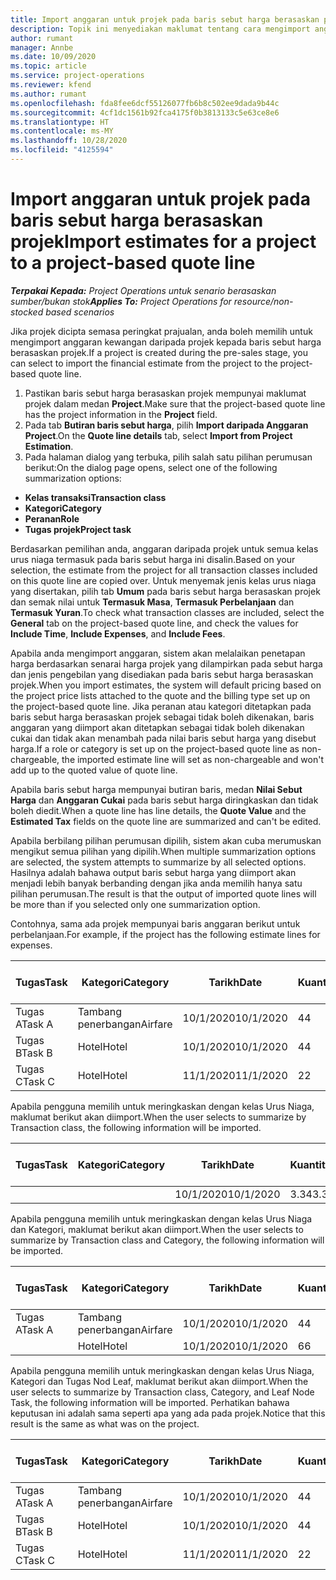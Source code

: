```yaml
---
title: Import anggaran untuk projek pada baris sebut harga berasaskan projek
description: Topik ini menyediakan maklumat tentang cara mengimport anggaran daripada projek kepada baris sebut harga.
author: rumant
manager: Annbe
ms.date: 10/09/2020
ms.topic: article
ms.service: project-operations
ms.reviewer: kfend
ms.author: rumant
ms.openlocfilehash: fda8fee6dcf55126077fb6b8c502ee9dada9b44c
ms.sourcegitcommit: 4cf1dc1561b92fca4175f0b3813133c5e63ce8e6
ms.translationtype: HT
ms.contentlocale: ms-MY
ms.lasthandoff: 10/28/2020
ms.locfileid: "4125594"
---
```

# <a name="import-estimates-for-a-project-to-a-project-based-quote-line"></a><span data-ttu-id="81b43-103">Import anggaran untuk projek pada baris sebut harga berasaskan projek</span><span class="sxs-lookup"><span data-stu-id="81b43-103">Import estimates for a project to a project-based quote line</span></span>

<span data-ttu-id="81b43-104">_**Terpakai Kepada:** Project Operations untuk senario berasaskan sumber/bukan stok_</span><span class="sxs-lookup"><span data-stu-id="81b43-104">_**Applies To:** Project Operations for resource/non-stocked based scenarios_</span></span>


<span data-ttu-id="81b43-105">Jika projek dicipta semasa peringkat prajualan, anda boleh memilih untuk mengimport anggaran kewangan daripada projek kepada baris sebut harga berasaskan projek.</span><span class="sxs-lookup"><span data-stu-id="81b43-105">If a project is created during the pre-sales stage, you can select to import the financial estimate from the project to the project-based quote line.</span></span>

1. <span data-ttu-id="81b43-106">Pastikan baris sebut harga berasaskan projek mempunyai maklumat projek dalam medan **Project**.</span><span class="sxs-lookup"><span data-stu-id="81b43-106">Make sure that the project-based quote line has the project information in the **Project** field.</span></span>
2. <span data-ttu-id="81b43-107">Pada tab **Butiran baris sebut harga**, pilih **Import daripada Anggaran Project**.</span><span class="sxs-lookup"><span data-stu-id="81b43-107">On the **Quote line details** tab, select **Import from Project Estimation**.</span></span>
3. <span data-ttu-id="81b43-108">Pada halaman dialog yang terbuka, pilih salah satu pilihan perumusan berikut:</span><span class="sxs-lookup"><span data-stu-id="81b43-108">On the dialog page opens, select one of the following summarization options:</span></span>

  - <span data-ttu-id="81b43-109">**Kelas transaksi**</span><span class="sxs-lookup"><span data-stu-id="81b43-109">**Transaction class**</span></span>
  - <span data-ttu-id="81b43-110">**Kategori**</span><span class="sxs-lookup"><span data-stu-id="81b43-110">**Category**</span></span>
  - <span data-ttu-id="81b43-111">**Peranan**</span><span class="sxs-lookup"><span data-stu-id="81b43-111">**Role**</span></span> 
  - <span data-ttu-id="81b43-112">**Tugas projek**</span><span class="sxs-lookup"><span data-stu-id="81b43-112">**Project task**</span></span>

<span data-ttu-id="81b43-113">Berdasarkan pemilihan anda, anggaran daripada projek untuk semua kelas urus niaga termasuk pada baris sebut harga ini disalin.</span><span class="sxs-lookup"><span data-stu-id="81b43-113">Based on your selection, the estimate from the project for all transaction classes included on this quote line are copied over.</span></span> <span data-ttu-id="81b43-114">Untuk menyemak jenis kelas urus niaga yang disertakan, pilih tab **Umum** pada baris sebut harga berasaskan projek dan semak nilai untuk **Termasuk Masa**, **Termasuk Perbelanjaan** dan **Termasuk Yuran**.</span><span class="sxs-lookup"><span data-stu-id="81b43-114">To check what transaction classes are included, select the **General** tab on the project-based quote line, and check the values for **Include Time**, **Include Expenses**, and **Include Fees**.</span></span>

<span data-ttu-id="81b43-115">Apabila anda mengimport anggaran, sistem akan melalaikan penetapan harga berdasarkan senarai harga projek yang dilampirkan pada sebut harga dan jenis pengebilan yang disediakan pada baris sebut harga berasaskan projek.</span><span class="sxs-lookup"><span data-stu-id="81b43-115">When you import estimates, the system will default pricing based on the project price lists attached to the quote and the billing type set up on the project-based quote line.</span></span> <span data-ttu-id="81b43-116">Jika peranan atau kategori ditetapkan pada baris sebut harga berasaskan projek sebagai tidak boleh dikenakan, baris anggaran yang diimport akan ditetapkan sebagai tidak boleh dikenakan cukai dan tidak akan menambah pada nilai baris sebut harga yang disebut harga.</span><span class="sxs-lookup"><span data-stu-id="81b43-116">If a role or category is set up on the project-based quote line as non-chargeable, the imported estimate line will set as non-chargeable and won't add up to the quoted value of quote line.</span></span>

<span data-ttu-id="81b43-117">Apabila baris sebut harga mempunyai butiran baris, medan **Nilai Sebut Harga** dan **Anggaran Cukai** pada baris sebut harga diringkaskan dan tidak boleh diedit.</span><span class="sxs-lookup"><span data-stu-id="81b43-117">When a quote line has line details, the **Quote Value** and the **Estimated Tax** fields on the quote line are summarized and can't be edited.</span></span>

<span data-ttu-id="81b43-118">Apabila berbilang pilihan perumusan dipilih, sistem akan cuba merumuskan mengikut semua pilihan yang dipilih.</span><span class="sxs-lookup"><span data-stu-id="81b43-118">When multiple summarization options are selected, the system attempts to summarize by all selected options.</span></span> <span data-ttu-id="81b43-119">Hasilnya adalah bahawa output baris sebut harga yang diimport akan menjadi lebih banyak berbanding dengan jika anda memilih hanya satu pilihan perumusan.</span><span class="sxs-lookup"><span data-stu-id="81b43-119">The result is that the output of imported quote lines will be more than if you selected only one summarization option.</span></span>

<span data-ttu-id="81b43-120">Contohnya, sama ada projek mempunyai baris anggaran berikut untuk perbelanjaan.</span><span class="sxs-lookup"><span data-stu-id="81b43-120">For example, if the project has the following estimate lines for expenses.</span></span>

| <span data-ttu-id="81b43-121">Tugas</span><span class="sxs-lookup"><span data-stu-id="81b43-121">Task</span></span> | <span data-ttu-id="81b43-122">Kategori</span><span class="sxs-lookup"><span data-stu-id="81b43-122">Category</span></span> | <span data-ttu-id="81b43-123">Tarikh</span><span class="sxs-lookup"><span data-stu-id="81b43-123">Date</span></span> | <span data-ttu-id="81b43-124">Kuantiti</span><span class="sxs-lookup"><span data-stu-id="81b43-124">Quantity</span></span> | <span data-ttu-id="81b43-125">Harga unit</span><span class="sxs-lookup"><span data-stu-id="81b43-125">Unit price</span></span> | <span data-ttu-id="81b43-126">Amaun</span><span class="sxs-lookup"><span data-stu-id="81b43-126">Amount</span></span> |
| --- | --- | --- | --- | --- | --- |
| <span data-ttu-id="81b43-127">Tugas A</span><span class="sxs-lookup"><span data-stu-id="81b43-127">Task A</span></span> | <span data-ttu-id="81b43-128">Tambang penerbangan</span><span class="sxs-lookup"><span data-stu-id="81b43-128">Airfare</span></span> | <span data-ttu-id="81b43-129">10/1/2020</span><span class="sxs-lookup"><span data-stu-id="81b43-129">10/1/2020</span></span> | <span data-ttu-id="81b43-130">4</span><span class="sxs-lookup"><span data-stu-id="81b43-130">4</span></span> | <span data-ttu-id="81b43-131">400</span><span class="sxs-lookup"><span data-stu-id="81b43-131">400</span></span> | <span data-ttu-id="81b43-132">1600</span><span class="sxs-lookup"><span data-stu-id="81b43-132">1600</span></span> |
| <span data-ttu-id="81b43-133">Tugas B</span><span class="sxs-lookup"><span data-stu-id="81b43-133">Task B</span></span> | <span data-ttu-id="81b43-134">Hotel</span><span class="sxs-lookup"><span data-stu-id="81b43-134">Hotel</span></span> | <span data-ttu-id="81b43-135">10/1/2020</span><span class="sxs-lookup"><span data-stu-id="81b43-135">10/1/2020</span></span> | <span data-ttu-id="81b43-136">4</span><span class="sxs-lookup"><span data-stu-id="81b43-136">4</span></span> | <span data-ttu-id="81b43-137">200</span><span class="sxs-lookup"><span data-stu-id="81b43-137">200</span></span> | <span data-ttu-id="81b43-138">800</span><span class="sxs-lookup"><span data-stu-id="81b43-138">800</span></span> |
| <span data-ttu-id="81b43-139">Tugas C</span><span class="sxs-lookup"><span data-stu-id="81b43-139">Task C</span></span> | <span data-ttu-id="81b43-140">Hotel</span><span class="sxs-lookup"><span data-stu-id="81b43-140">Hotel</span></span> | <span data-ttu-id="81b43-141">11/1/2020</span><span class="sxs-lookup"><span data-stu-id="81b43-141">11/1/2020</span></span> | <span data-ttu-id="81b43-142">2</span><span class="sxs-lookup"><span data-stu-id="81b43-142">2</span></span> | <span data-ttu-id="81b43-143">200</span><span class="sxs-lookup"><span data-stu-id="81b43-143">200</span></span> | <span data-ttu-id="81b43-144">400</span><span class="sxs-lookup"><span data-stu-id="81b43-144">400</span></span> |

<span data-ttu-id="81b43-145">Apabila pengguna memilih untuk meringkaskan dengan kelas Urus Niaga, maklumat berikut akan diimport.</span><span class="sxs-lookup"><span data-stu-id="81b43-145">When the user selects to summarize by Transaction class, the following information will be imported.</span></span>

| <span data-ttu-id="81b43-146">Tugas</span><span class="sxs-lookup"><span data-stu-id="81b43-146">Task</span></span> | <span data-ttu-id="81b43-147">Kategori</span><span class="sxs-lookup"><span data-stu-id="81b43-147">Category</span></span> | <span data-ttu-id="81b43-148">Tarikh</span><span class="sxs-lookup"><span data-stu-id="81b43-148">Date</span></span> | <span data-ttu-id="81b43-149">Kuantiti</span><span class="sxs-lookup"><span data-stu-id="81b43-149">Quantity</span></span> | <span data-ttu-id="81b43-150">Harga unit</span><span class="sxs-lookup"><span data-stu-id="81b43-150">Unit price</span></span> | <span data-ttu-id="81b43-151">Amaun</span><span class="sxs-lookup"><span data-stu-id="81b43-151">Amount</span></span> |
| --- | --- | --- | --- | --- | --- |
| | | <span data-ttu-id="81b43-152">10/1/2020</span><span class="sxs-lookup"><span data-stu-id="81b43-152">10/1/2020</span></span> | <span data-ttu-id="81b43-153">3.34</span><span class="sxs-lookup"><span data-stu-id="81b43-153">3.34</span></span> | <span data-ttu-id="81b43-154">840</span><span class="sxs-lookup"><span data-stu-id="81b43-154">840</span></span> | <span data-ttu-id="81b43-155">2800</span><span class="sxs-lookup"><span data-stu-id="81b43-155">2800</span></span> |

<span data-ttu-id="81b43-156">Apabila pengguna memilih untuk meringkaskan dengan kelas Urus Niaga dan Kategori, maklumat berikut akan diimport.</span><span class="sxs-lookup"><span data-stu-id="81b43-156">When the user selects to summarize by Transaction class and Category, the following information will be imported.</span></span>

| <span data-ttu-id="81b43-157">Tugas</span><span class="sxs-lookup"><span data-stu-id="81b43-157">Task</span></span> | <span data-ttu-id="81b43-158">Kategori</span><span class="sxs-lookup"><span data-stu-id="81b43-158">Category</span></span> | <span data-ttu-id="81b43-159">Tarikh</span><span class="sxs-lookup"><span data-stu-id="81b43-159">Date</span></span> | <span data-ttu-id="81b43-160">Kuantiti</span><span class="sxs-lookup"><span data-stu-id="81b43-160">Quantity</span></span> | <span data-ttu-id="81b43-161">Harga unit</span><span class="sxs-lookup"><span data-stu-id="81b43-161">Unit price</span></span> | <span data-ttu-id="81b43-162">Amaun</span><span class="sxs-lookup"><span data-stu-id="81b43-162">Amount</span></span> |
| --- | --- | --- | --- | --- | --- |
| <span data-ttu-id="81b43-163">Tugas A</span><span class="sxs-lookup"><span data-stu-id="81b43-163">Task A</span></span> | <span data-ttu-id="81b43-164">Tambang penerbangan</span><span class="sxs-lookup"><span data-stu-id="81b43-164">Airfare</span></span> | <span data-ttu-id="81b43-165">10/1/2020</span><span class="sxs-lookup"><span data-stu-id="81b43-165">10/1/2020</span></span> | <span data-ttu-id="81b43-166">4</span><span class="sxs-lookup"><span data-stu-id="81b43-166">4</span></span> | <span data-ttu-id="81b43-167">400</span><span class="sxs-lookup"><span data-stu-id="81b43-167">400</span></span> | <span data-ttu-id="81b43-168">1600</span><span class="sxs-lookup"><span data-stu-id="81b43-168">1600</span></span> |
| | <span data-ttu-id="81b43-169">Hotel</span><span class="sxs-lookup"><span data-stu-id="81b43-169">Hotel</span></span> | <span data-ttu-id="81b43-170">10/1/2020</span><span class="sxs-lookup"><span data-stu-id="81b43-170">10/1/2020</span></span> | <span data-ttu-id="81b43-171">6</span><span class="sxs-lookup"><span data-stu-id="81b43-171">6</span></span> | <span data-ttu-id="81b43-172">200</span><span class="sxs-lookup"><span data-stu-id="81b43-172">200</span></span> | <span data-ttu-id="81b43-173">1200</span><span class="sxs-lookup"><span data-stu-id="81b43-173">1200</span></span> |

<span data-ttu-id="81b43-174">Apabila pengguna memilih untuk meringkaskan dengan kelas Urus Niaga, Kategori dan Tugas Nod Leaf, maklumat berikut akan diimport.</span><span class="sxs-lookup"><span data-stu-id="81b43-174">When the user selects to summarize by Transaction class, Category, and Leaf Node Task, the following information will be imported.</span></span> <span data-ttu-id="81b43-175">Perhatikan bahawa keputusan ini adalah sama seperti apa yang ada pada projek.</span><span class="sxs-lookup"><span data-stu-id="81b43-175">Notice that this result is the same as what was on the project.</span></span>

| <span data-ttu-id="81b43-176">Tugas</span><span class="sxs-lookup"><span data-stu-id="81b43-176">Task</span></span> | <span data-ttu-id="81b43-177">Kategori</span><span class="sxs-lookup"><span data-stu-id="81b43-177">Category</span></span> | <span data-ttu-id="81b43-178">Tarikh</span><span class="sxs-lookup"><span data-stu-id="81b43-178">Date</span></span> | <span data-ttu-id="81b43-179">Kuantiti</span><span class="sxs-lookup"><span data-stu-id="81b43-179">Quantity</span></span> | <span data-ttu-id="81b43-180">Harga unit</span><span class="sxs-lookup"><span data-stu-id="81b43-180">Unit price</span></span> | <span data-ttu-id="81b43-181">Amaun</span><span class="sxs-lookup"><span data-stu-id="81b43-181">Amount</span></span> |
| --- | --- | --- | --- | --- | --- |
| <span data-ttu-id="81b43-182">Tugas A</span><span class="sxs-lookup"><span data-stu-id="81b43-182">Task A</span></span> | <span data-ttu-id="81b43-183">Tambang penerbangan</span><span class="sxs-lookup"><span data-stu-id="81b43-183">Airfare</span></span> | <span data-ttu-id="81b43-184">10/1/2020</span><span class="sxs-lookup"><span data-stu-id="81b43-184">10/1/2020</span></span> | <span data-ttu-id="81b43-185">4</span><span class="sxs-lookup"><span data-stu-id="81b43-185">4</span></span> | <span data-ttu-id="81b43-186">400</span><span class="sxs-lookup"><span data-stu-id="81b43-186">400</span></span> | <span data-ttu-id="81b43-187">1600</span><span class="sxs-lookup"><span data-stu-id="81b43-187">1600</span></span> |
| <span data-ttu-id="81b43-188">Tugas B</span><span class="sxs-lookup"><span data-stu-id="81b43-188">Task B</span></span> | <span data-ttu-id="81b43-189">Hotel</span><span class="sxs-lookup"><span data-stu-id="81b43-189">Hotel</span></span> | <span data-ttu-id="81b43-190">10/1/2020</span><span class="sxs-lookup"><span data-stu-id="81b43-190">10/1/2020</span></span> | <span data-ttu-id="81b43-191">4</span><span class="sxs-lookup"><span data-stu-id="81b43-191">4</span></span> | <span data-ttu-id="81b43-192">200</span><span class="sxs-lookup"><span data-stu-id="81b43-192">200</span></span> | <span data-ttu-id="81b43-193">800</span><span class="sxs-lookup"><span data-stu-id="81b43-193">800</span></span> |
| <span data-ttu-id="81b43-194">Tugas C</span><span class="sxs-lookup"><span data-stu-id="81b43-194">Task C</span></span> | <span data-ttu-id="81b43-195">Hotel</span><span class="sxs-lookup"><span data-stu-id="81b43-195">Hotel</span></span> | <span data-ttu-id="81b43-196">11/1/2020</span><span class="sxs-lookup"><span data-stu-id="81b43-196">11/1/2020</span></span> | <span data-ttu-id="81b43-197">2</span><span class="sxs-lookup"><span data-stu-id="81b43-197">2</span></span> | <span data-ttu-id="81b43-198">200</span><span class="sxs-lookup"><span data-stu-id="81b43-198">200</span></span> | <span data-ttu-id="81b43-199">400</span><span class="sxs-lookup"><span data-stu-id="81b43-199">400</span></span> |
